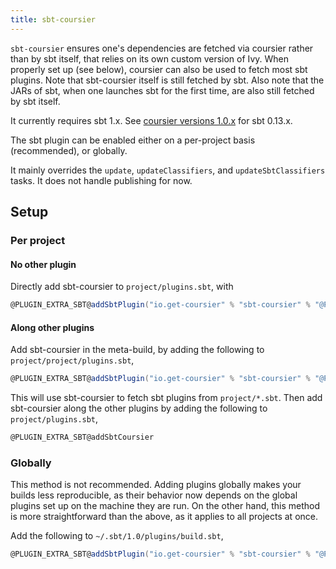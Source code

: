 ```yaml
---
title: sbt-coursier
---
```


`sbt-coursier` ensures one's dependencies are fetched via coursier rather
than by sbt itself, that relies on its own custom version of Ivy. When
properly set up (see below), coursier can also be used to fetch most sbt plugins. Note that sbt-coursier itself is still fetched by sbt. Also note that the JARs of sbt, when one launches sbt for the first time, are also still fetched by sbt itself.

It currently requires sbt 1.x. See
[coursier versions 1.0.x](https://github.com/coursier/coursier/tree/series/1.0.x)
for sbt 0.13.x.

The sbt plugin can be enabled either on a per-project basis (recommended), or globally.

It mainly overrides the `update`, `updateClassifiers`, and `updateSbtClassifiers` tasks. It does
not handle publishing for now.

## Setup

### Per project

#### No other plugin

Directly add sbt-coursier to `project/plugins.sbt`, with
```scala
@PLUGIN_EXTRA_SBT@addSbtPlugin("io.get-coursier" % "sbt-coursier" % "@PLUGIN_VERSION@")
```

#### Along other plugins

Add sbt-coursier in the meta-build, by adding the following to `project/project/plugins.sbt`,
```scala
@PLUGIN_EXTRA_SBT@addSbtPlugin("io.get-coursier" % "sbt-coursier" % "@PLUGIN_VERSION@")
```

This will use sbt-coursier to fetch sbt plugins from `project/*.sbt`. Then add sbt-coursier along the other
plugins by adding the following to `project/plugins.sbt`,
```scala
@PLUGIN_EXTRA_SBT@addSbtCoursier
```

### Globally

This method is not recommended. Adding plugins globally makes your builds less reproducible, as their
behavior now depends on the global plugins set up on the machine they are run. On the other hand, this
method is more straightforward than the above, as it applies to all projects at once.

Add the following to `~/.sbt/1.0/plugins/build.sbt`,
```scala
@PLUGIN_EXTRA_SBT@addSbtPlugin("io.get-coursier" % "sbt-coursier" % "@PLUGIN_VERSION@")
```
